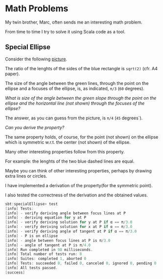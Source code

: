 # Math Problems

My twin brother, Marc, often sends me an interesting math problem.

From time to time I try to solve it using Scala code as a tool.

## Special Ellipse

Consider the following [picture](https://github.com/LucDuponcheelAtGitHub/mathProblems/blob/master/png/ellipse.png).

The ratio of the lenghts of the sides of the blue rectangle is `sqrt(2)` (cfr. A4 paper).

The size of the angle between the green lines, through the point on the ellipse
and a focuses of the ellipse, is, as indicated, `π/3` (`60` degrees).

*What is size of the angle between the green slope through the point on the*
*ellipse and the horizontal line (not shown) through the focuses of the ellipse?*

The answer, as you can guess from the picture, is `π/4` (`45` degrees`).

*Can you derive the property?*

The same property holds, of course, for the point (not shown) on the ellipse
which is symmetric w.r.t. the center (not shown) of the ellipse.

Many other interesting properties follow from this property.

For example: the lenghts of the two blue dashed lines are equal.

Maybe you can think of other interesting properties,
perhaps by drawing extra lines or circles.

I have implemented a derivation of the property(for the symmetric point).

I also tested the correctness of the derivation and the obtained values.

```scala
sbt:specialEllipse> test
[info] Tests:
[info] - verify deriving angle between focus lines at P
[info] - deriving equation for y at P
[info] - verify deriving solution for y at P if α == π/3.0
[info] - verify deriving solution for x at P if α == π/3.0
[info] - verify deriving angle of tangent at P if α == π/3.0
[info] - P is on ellipse
[info] - angle between focus lines at P is π/3.0
[info] - angle of tangent at P is π/4.0
[info] Run completed in 98 milliseconds.
[info] Total number of tests run: 8
[info] Suites: completed 1, aborted 0
[info] Tests: succeeded 8, failed 0, canceled 0, ignored 0, pending 0
[info] All tests passed.
[success]
```

